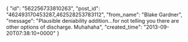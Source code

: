  {
   "id": "562256733810263",
   "post_id": "462493170453287_462528253783112",
   "from_name": "Blake Gardner",
   "message": "Plausible deniability addition...for not telling you there are other options of discharge. Muhahaha",
   "created_time": "2013-09-20T07:38:10+0000"
 }
